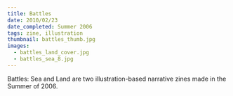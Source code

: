 ```yaml
---
title: Battles
date: 2010/02/23
date_completed: Summer 2006
tags: zine, illustration
thumbnail: battles_thumb.jpg
images:
  - battles_land_cover.jpg
  - battles_sea_8.jpg
---
```


Battles: Sea and Land are two illustration-based narrative zines made in the Summer of 2006.
